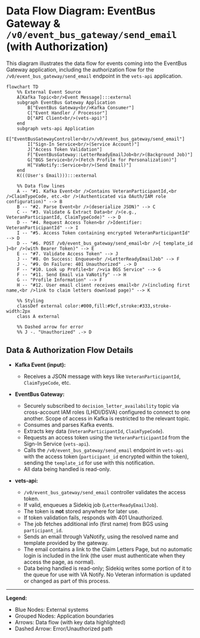 # Data Flow Diagram: EventBus Gateway & `/v0/event_bus_gateway/send_email` (with Authorization)

This diagram illustrates the data flow for events coming into the EventBus Gateway application, including the authorization flow for the `/v0/event_bus_gateway/send_email` endpoint in the `vets-api` application.

```mermaid
flowchart TD
    %% External Event Source
    A[Kafka Topic<br/>Event Message]:::external
    subgraph EventBus Gateway Application
        B["EventBus Gateway<br/>Kafka Consumer"]
        C["Event Handler / Processor"]
        D["API Client<br/>(vets-api)"]
    end
    subgraph vets-api Application
        E["EventBusGatewayController<br/>/v0/event_bus_gateway/send_email"]
        I["Sign-In Service<br/>(Service Account)"]
        J["Access Token Validation"]
        F["EventBusGateway::LetterReadyEmailJob<br/>(Background Job)"]
        G["BGS Service<br/>(Fetch Profile for Personalization)"]
        H["VaNotify::Service<br/>(Send Email)"]
    end
    K(((User's Email))):::external

    %% Data flow lines
    A -- "#1. Kafka Event<br />Contains VeteranParticipantId,<br />ClaimTypeCode, etc.<br />(Authenticated via OAuth/IAM role configuration)" --> B
    B -- "#2. Parse Event<br />(deserialize JSON)" --> C
    C -- "#3. Validate & Extract Data<br />(e.g., VeteranParticipantId, ClaimTypeCode)" --> D
    D -- "#4. Request Access Token<br />Identifier: VeteranParticipantId" --> I
    I -- "#5. Access Token containing encrypted VeteranParticipantId" --> D
    D -- "#6. POST /v0/event_bus_gateway/send_email<br />{ template_id }<br />(with Bearer Token)" --> E
    E -- "#7. Validate Access Token" --> J
    J -- "#8. On Success: Enqueue<br />LetterReadyEmailJob" --> F
    J -. "#9. On Failure: 401 Unauthorized" .-> D
    F -- "#10. Look up Profile<br />via BGS Service" --> G
    F -- "#11. Send Email via VaNotify" --> H
    G -- "Profile Information" --> F
    H -- "#12. User email client receives email<br />(including first name,<br />link to claim letters download page)" --> K

    %% Styling
    classDef external color:#000,fill:#9cf,stroke:#333,stroke-width:2px
    class A external

    %% Dashed arrow for error
    %% J -. "Unauthorized" .-> D
```

## Data & Authorization Flow Details

- **Kafka Event (input):**  
  - Receives a JSON message with keys like `VeteranParticipantId`, `ClaimTypeCode`, etc.

- **EventBus Gateway:**  
  - Securely subscribed to `decision_letter_availability` topic via cross-account IAM roles (LHDI/DSVA) configured to connect to one another.
    Scope of access in Kafka is restricted to the relevant topic.
  - Consumes and parses Kafka events.
  - Extracts key data (`VeteranParticipantId`, `ClaimTypeCode`).
  - Requests an access token using the `VeteranParticipantId` from the Sign-In Service (`vets-api`).
  - Calls the `/v0/event_bus_gateway/send_email` endpoint in `vets-api` with the access token (`participant_id` encrypted within the token),
    sending the `template_id` for use with this notification.
  - All data being handled is read-only.

- **vets-api:**
  - `/v0/event_bus_gateway/send_email` controller validates the access token.
  - If valid, enqueues a Sidekiq job (`LetterReadyEmailJob`).
  - The token is **not** stored anywhere for later use.
  - If token validation fails, responds with 401 Unauthorized.
  - The job fetches additional info (first name) from BGS using `participant_id`.
  - Sends an email through VaNotify, using the resolved name and template provided by the gateway.
  - The email contains a link to the Claim Letters Page, but no automatic login is included in the link
    (the user must authenticate when they access the page, as normal).
  - Data being handled is read-only; Sidekiq writes some portion of it to the queue for use with VA Notify.  No Veteran information is updated
    or changed as part of this process.

---

**Legend:**
- Blue Nodes: External systems
- Grouped Nodes: Application boundaries
- Arrows: Data flow (with key data highlighted)
- Dashed Arrow: Error/Unauthorized path
